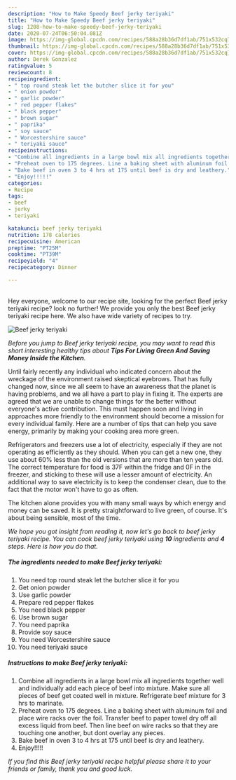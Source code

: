 ```yaml
---
description: "How to Make Speedy Beef jerky teriyaki"
title: "How to Make Speedy Beef jerky teriyaki"
slug: 1208-how-to-make-speedy-beef-jerky-teriyaki
date: 2020-07-24T06:50:04.081Z
image: https://img-global.cpcdn.com/recipes/588a28b36d7df1ab/751x532cq70/beef-jerky-teriyaki-recipe-main-photo.jpg
thumbnail: https://img-global.cpcdn.com/recipes/588a28b36d7df1ab/751x532cq70/beef-jerky-teriyaki-recipe-main-photo.jpg
cover: https://img-global.cpcdn.com/recipes/588a28b36d7df1ab/751x532cq70/beef-jerky-teriyaki-recipe-main-photo.jpg
author: Derek Gonzalez
ratingvalue: 5
reviewcount: 8
recipeingredient:
- " top round steak let the butcher slice it for you"
- " onion powder"
- " garlic powder"
- " red pepper flakes"
- " black pepper"
- " brown sugar"
- " paprika"
- " soy sauce"
- " Worcestershire sauce"
- " teriyaki sauce"
recipeinstructions:
- "Combine all ingredients in a large bowl mix all ingredients together well and individually add each piece of beef into mixture. Make sure all pieces of beef get coated well in mixture. Refrigerate beef mixture for 3 hrs to marinate."
- "Preheat oven to 175 degrees. Line a baking sheet with aluminum foil and place wire racks over the foil. Transfer beef to paper towel dry off all excess liquid from beef. Then line beef on wire racks so that they are touching one another, but dont overlay any pieces."
- "Bake beef in oven 3 to 4 hrs at 175 until beef is dry and leathery."
- "Enjoy!!!!!"
categories:
- Recipe
tags:
- beef
- jerky
- teriyaki

katakunci: beef jerky teriyaki 
nutrition: 178 calories
recipecuisine: American
preptime: "PT25M"
cooktime: "PT39M"
recipeyield: "4"
recipecategory: Dinner

---
```

<br>
Hey everyone, welcome to our recipe site, looking for the perfect Beef jerky teriyaki recipe? look no further! We provide you only the best Beef jerky teriyaki recipe here. We also have wide variety of recipes to try.
<br>


![Beef jerky teriyaki](https://img-global.cpcdn.com/recipes/588a28b36d7df1ab/751x532cq70/beef-jerky-teriyaki-recipe-main-photo.jpg)

<i>Before you jump to Beef jerky teriyaki recipe, you may want to read this short interesting healthy tips about 
<strong>Tips For Living Green And Saving Money Inside the Kitchen</strong>.</i>
</br>

Until fairly recently any individual who indicated concern about the wreckage of the environment raised skeptical eyebrows. That has fully changed now, since we all seem to have an awareness that the planet is having problems, and we all have a part to play in fixing it. The experts are agreed that we are unable to change things for the better without everyone's active contribution. This must happen soon and living in approaches more friendly to the environment should become a mission for every individual family. Here are a number of tips that can help you save energy, primarily by making your cooking area more green.

Refrigerators and freezers use a lot of electricity, especially if they are not operating as efficiently as they should. When you can get a new one, they use about 60% less than the old versions that are more than ten years old. The correct temperature for food is 37F within the fridge and 0F in the freezer, and sticking to these will use a lesser amount of electricity. An additional way to save electricity is to keep the condenser clean, due to the fact that the motor won't have to go as often.

The kitchen alone provides you with many small ways by which energy and money can be saved. It is pretty straightforward to live green, of course. It's about being sensible, most of the time.


<i>We hope you got insight from reading it, now let's go back to beef jerky teriyaki recipe. You can cook beef jerky teriyaki using <strong>10</strong> ingredients and <strong>4</strong> steps. Here is how you do that.
</i>

##### The ingredients needed to make Beef jerky teriyaki:

1. You need  top round steak let the butcher slice it for you
1. Get  onion powder
1. Use  garlic powder
1. Prepare  red pepper flakes
1. You need  black pepper
1. Use  brown sugar
1. You need  paprika
1. Provide  soy sauce
1. You need  Worcestershire sauce
1. You need  teriyaki sauce


##### Instructions to make Beef jerky teriyaki:

1. Combine all ingredients in a large bowl mix all ingredients together well and individually add each piece of beef into mixture. Make sure all pieces of beef get coated well in mixture. Refrigerate beef mixture for 3 hrs to marinate.
1. Preheat oven to 175 degrees. Line a baking sheet with aluminum foil and place wire racks over the foil. Transfer beef to paper towel dry off all excess liquid from beef. Then line beef on wire racks so that they are touching one another, but dont overlay any pieces.
1. Bake beef in oven 3 to 4 hrs at 175 until beef is dry and leathery.
1. Enjoy!!!!!


<i>If you find this Beef jerky teriyaki recipe helpful please share it to your friends or family, thank you and good luck.</i>
